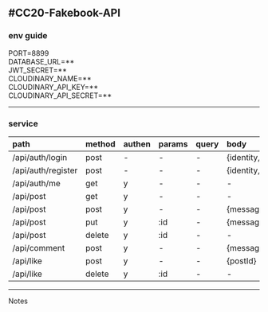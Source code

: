 #CC20-Fakebook-API
---
### env guide  
PORT=8899  
DATABASE_URL=**  
JWT_SECRET=**  
CLOUDINARY_NAME=**   
CLOUDINARY_API_KEY=**  
CLOUDINARY_API_SECRET=**  

---
### service

|path |method |authen |params |query |body |  
|:-- |:-- |:-- |:-- |:-- |:-- |
|/api/auth/login|post|-|-|-|{identity,password}
|/api/auth/register|post|-|-|-|{identity,firstName,lastName,password,confirmPassword}
|/api/auth/me|get|y|-|-|-|
|/api/post|get|y|-|-|-|
|/api/post|post|y|-|-|{message, image(file)}
|/api/post|put|y|:id|-|{message, image(file), removePic}
|/api/post|delete|y|:id|-|-
|/api/comment|post|y|-|-|{message, postId}
|/api/like|post|y|-|-|{postId}
|/api/like|delete|y|:id|-|-

---
Notes